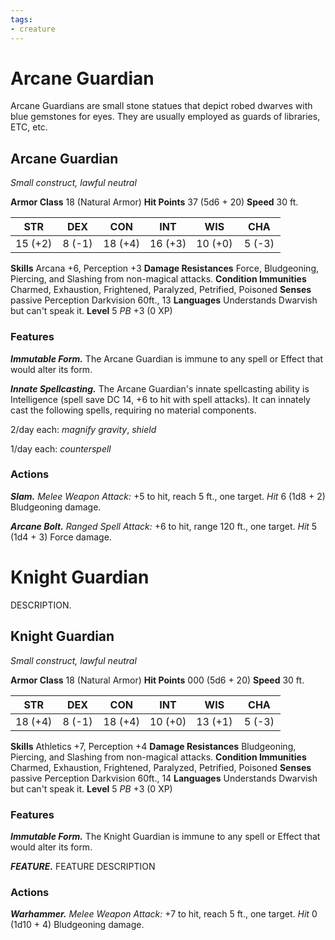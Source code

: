 ```yaml
---
tags:
- creature
---
```


# Arcane Guardian 
Arcane Guardians are small stone statues that depict robed dwarves with blue gemstones for eyes. They are usually employed as guards of libraries, ETC, etc. 

## Arcane Guardian
*Small construct, lawful neutral*

**Armor Class** 18 (Natural Armor)
**Hit Points** 37 (5d6 + 20)
**Speed** 30 ft.

|   STR   |   DEX   |   CON   |   INT   |   WIS   |   CHA   |
|:-------:|:-------:|:-------:|:-------:|:-------:|:-------:|
| 15 (+2) |  8 (-1) | 18 (+4) | 16 (+3) | 10 (+0) |  5 (-3) |

**Skills** Arcana +6, Perception +3
**Damage Resistances** Force, Bludgeoning, Piercing, and Slashing from non-magical attacks.
**Condition Immunities** Charmed, Exhaustion, Frightened, Paralyzed, Petrified, Poisoned
**Senses** passive Perception Darkvision 60ft., 13
**Languages** Understands Dwarvish but can't speak it.
**Level** 5 *PB* +3 (0 XP)

### Features
***Immutable Form.*** The Arcane Guardian is immune to any spell or Effect that would alter its form.

***Innate Spellcasting.*** The Arcane Guardian's innate spellcasting ability is Intelligence  (spell save DC 14, +6 to hit with spell attacks). It can innately cast the following spells, requiring no material components.

2/day each: *magnify gravity*, *shield*

1/day each: *counterspell*


### Actions
***Slam.*** *Melee Weapon Attack:* +5 to hit, reach 5 ft., one target. *Hit* 6 (1d8 + 2) Bludgeoning damage.

***Arcane Bolt.*** *Ranged Spell Attack:* +6 to hit, range 120 ft., one target. *Hit* 5 (1d4 + 3) Force damage.


# Knight Guardian
DESCRIPTION.

## Knight Guardian
*Small construct, lawful neutral*

**Armor Class** 18 (Natural Armor)
**Hit Points** 000 (5d6 + 20)
**Speed** 30 ft.

|   STR   |   DEX   |   CON   |   INT   |   WIS   |   CHA   |
|:-------:|:-------:|:-------:|:-------:|:-------:|:-------:|
| 18 (+4) |  8 (-1) | 18 (+4) | 10 (+0) | 13 (+1) |  5 (-3) |

**Skills** Athletics +7, Perception +4
**Damage Resistances** Bludgeoning, Piercing, and Slashing from non-magical attacks.
**Condition Immunities** Charmed, Exhaustion, Frightened, Paralyzed, Petrified, Poisoned
**Senses** passive Perception Darkvision 60ft., 14
**Languages** Understands Dwarvish but can't speak it.
**Level** 5 *PB* +3 (0 XP)

### Features
***Immutable Form.*** The Knight Guardian is immune to any spell or Effect that would alter its form.

***FEATURE.*** FEATURE DESCRIPTION

### Actions
***Warhammer.*** *Melee Weapon Attack:* +7 to hit, reach 5 ft., one target. *Hit* 0 (1d10 + 4) Bludgeoning damage.

